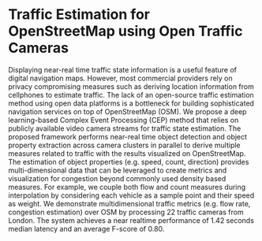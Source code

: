 # Traffic Estimation for OpenStreetMap using Open Traffic Cameras

Displaying near-real time traffic state information is a useful feature of digital navigation maps. However, most commercial providers rely on privacy compromising measures such as deriving location information from cellphones to estimate traffic. The lack of an open-source traffic estimation method using open data platforms is a bottleneck for building sophisticated navigation services on top of OpenStreetMap (OSM). We propose a deep learning-based Complex Event Processing (CEP) method that relies on publicly available video camera streams for traffic state estimation. The proposed framework performs near-real time object detection and object property extraction across camera clusters in parallel to derive multiple measures related to traffic with the results visualized on OpenStreetMap. The estimation of object properties (e.g. speed, count, direction) provides multi-dimensional data that can be leveraged to create metrics and visualization for congestion beyond commonly used density based measures. For example, we couple both flow and count measures during interpolation by considering each vehicle as a sample point and their speed as weight. We demonstrate  multidimensional traffic metrics (e.g. flow rate, congestion estimation) over OSM by processing 22 traffic cameras from London. The system achieves a near realtime performance of 1.42 seconds median latency and an average F-score of 0.80.
